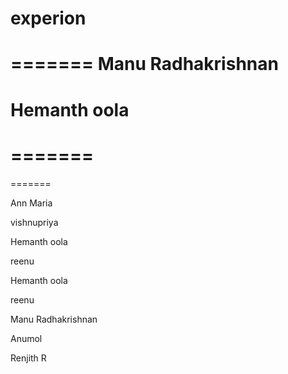 

# experion
=======
Manu Radhakrishnan
=======
# Hemanth oola
=======
=======
=======

Ann Maria



vishnupriya

Hemanth oola


reenu


Hemanth oola

reenu
 
Manu Radhakrishnan

Anumol

Renjith R
